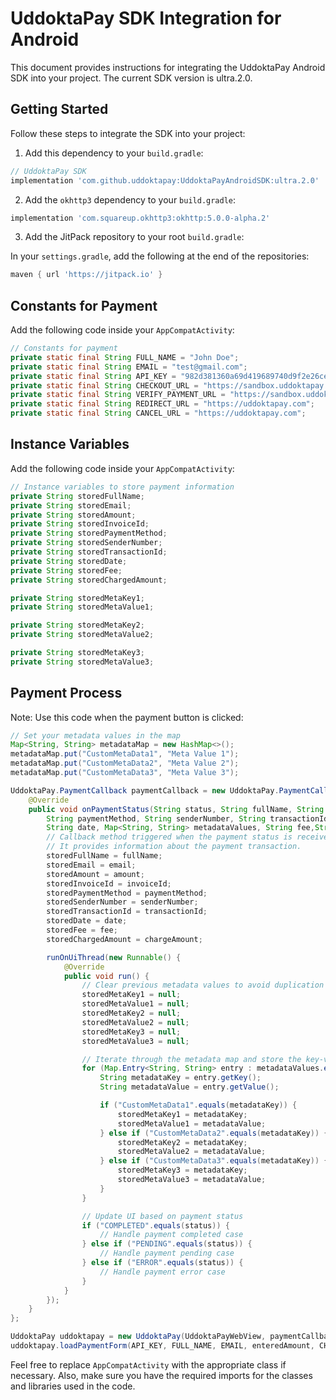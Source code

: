 # UddoktaPay SDK Integration for Android

This document provides instructions for integrating the UddoktaPay Android SDK into your project. The current SDK version is ultra.2.0.

## Getting Started
Follow these steps to integrate the SDK into your project:

1. Add this dependency to your `build.gradle`:

```gradle
// UddoktaPay SDK
implementation 'com.github.uddoktapay:UddoktaPayAndroidSDK:ultra.2.0'
```

2. Add the `okhttp3` dependency to your `build.gradle`:

```gradle
implementation 'com.squareup.okhttp3:okhttp:5.0.0-alpha.2'
```

3. Add the JitPack repository to your root `build.gradle`:

In your `settings.gradle`, add the following at the end of the repositories:

```gradle
maven { url 'https://jitpack.io' }
```

## Constants for Payment
Add the following code inside your `AppCompatActivity`:

```java
// Constants for payment
private static final String FULL_NAME = "John Doe";
private static final String EMAIL = "test@gmail.com";
private static final String API_KEY = "982d381360a69d419689740d9f2e26ce36fb7a50";    
private static final String CHECKOUT_URL = "https://sandbox.uddoktapay.com/api/checkout-v2";
private static final String VERIFY_PAYMENT_URL = "https://sandbox.uddoktapay.com/api/verify-payment";
private static final String REDIRECT_URL = "https://uddoktapay.com";
private static final String CANCEL_URL = "https://uddoktapay.com";     
```

## Instance Variables
Add the following code inside your `AppCompatActivity`:

```java
// Instance variables to store payment information
private String storedFullName;
private String storedEmail;
private String storedAmount;
private String storedInvoiceId;
private String storedPaymentMethod;
private String storedSenderNumber;
private String storedTransactionId;
private String storedDate;
private String storedFee;
private String storedChargedAmount;

private String storedMetaKey1;
private String storedMetaValue1;

private String storedMetaKey2;
private String storedMetaValue2;

private String storedMetaKey3;
private String storedMetaValue3;
```

## Payment Process
Note: Use this code when the payment button is clicked:

```java
// Set your metadata values in the map
Map<String, String> metadataMap = new HashMap<>();
metadataMap.put("CustomMetaData1", "Meta Value 1");
metadataMap.put("CustomMetaData2", "Meta Value 2");
metadataMap.put("CustomMetaData3", "Meta Value 3");

UddoktaPay.PaymentCallback paymentCallback = new UddoktaPay.PaymentCallback() {
    @Override
    public void onPaymentStatus(String status, String fullName, String email, String amount, String invoiceId,
        String paymentMethod, String senderNumber, String transactionId,
        String date, Map<String, String> metadataValues, String fee,String chargeAmount) {
        // Callback method triggered when the payment status is received from the payment gateway.
        // It provides information about the payment transaction.
        storedFullName = fullName;
        storedEmail = email;
        storedAmount = amount;
        storedInvoiceId = invoiceId;
        storedPaymentMethod = paymentMethod;
        storedSenderNumber = senderNumber;
        storedTransactionId = transactionId;
        storedDate = date;
        storedFee = fee;
        storedChargedAmount = chargeAmount;

        runOnUiThread(new Runnable() {
            @Override
            public void run() {
                // Clear previous metadata values to avoid duplication
                storedMetaKey1 = null;
                storedMetaValue1 = null;
                storedMetaKey2 = null;
                storedMetaValue2 = null;
                storedMetaKey3 = null;
                storedMetaValue3 = null;

                // Iterate through the metadata map and store the key-value pairs
                for (Map.Entry<String, String> entry : metadataValues.entrySet()) {
                    String metadataKey = entry.getKey();
                    String metadataValue = entry.getValue();

                    if ("CustomMetaData1".equals(metadataKey)) {
                        storedMetaKey1 = metadataKey;
                        storedMetaValue1 = metadataValue;
                    } else if ("CustomMetaData2".equals(metadataKey)) {
                        storedMetaKey2 = metadataKey;
                        storedMetaValue2 = metadataValue;
                    } else if ("CustomMetaData3".equals(metadataKey)) {
                        storedMetaKey3 = metadataKey;
                        storedMetaValue3 = metadataValue;
                    }
                }

                // Update UI based on payment status
                if ("COMPLETED".equals(status)) {
                    // Handle payment completed case
                } else if ("PENDING".equals(status)) {
                    // Handle payment pending case
                } else if ("ERROR".equals(status)) {
                    // Handle payment error case
                }
            }
        });
    }
};

UddoktaPay uddoktapay = new UddoktaPay(UddoktaPayWebView, paymentCallback);
uddoktapay.loadPaymentForm(API_KEY, FULL_NAME, EMAIL, enteredAmount, CHECKOUT_URL, VERIFY_PAYMENT_URL, REDIRECT_URL, CANCEL_URL, metadataMap);
```

Feel free to replace `AppCompatActivity` with the appropriate class if necessary. Also, make sure you have the required imports for the classes and libraries used in the code.
